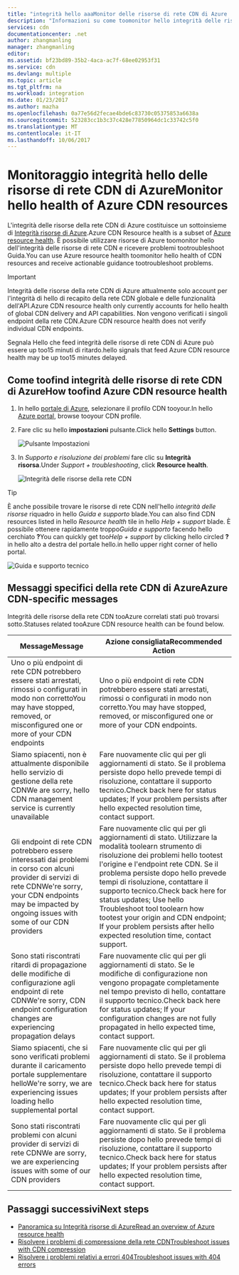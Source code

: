 ```yaml
---
title: "integrità hello aaaMonitor delle risorse di rete CDN di Azure | Documenti Microsoft"
description: "Informazioni su come toomonitor hello integrità delle risorse di rete CDN di Azure utilizzando l'integrità delle risorse di Azure."
services: cdn
documentationcenter: .net
author: zhangmanling
manager: zhangmanling
editor: 
ms.assetid: bf23bd89-35b2-4aca-ac7f-68ee02953f31
ms.service: cdn
ms.devlang: multiple
ms.topic: article
ms.tgt_pltfrm: na
ms.workload: integration
ms.date: 01/23/2017
ms.author: mazha
ms.openlocfilehash: 0a77e56d2fecae4bde6c83730c05375853a6638a
ms.sourcegitcommit: 523283cc1b3c37c428e77850964dc1c33742c5f0
ms.translationtype: MT
ms.contentlocale: it-IT
ms.lasthandoff: 10/06/2017
---
```

# <a name="monitor-hello-health-of-azure-cdn-resources"></a><span data-ttu-id="09697-103">Monitoraggio integrità hello delle risorse di rete CDN di Azure</span><span class="sxs-lookup"><span data-stu-id="09697-103">Monitor hello health of Azure CDN resources</span></span>
  
<span data-ttu-id="09697-104">L'integrità delle risorse della rete CDN di Azure costituisce un sottoinsieme di [Integrità risorse di Azure](../resource-health/resource-health-overview.md).</span><span class="sxs-lookup"><span data-stu-id="09697-104">Azure CDN Resource health is a subset of [Azure resource health](../resource-health/resource-health-overview.md).</span></span>  <span data-ttu-id="09697-105">È possibile utilizzare risorse di Azure toomonitor hello dell'integrità delle risorse di rete CDN e ricevere problemi tootroubleshoot Guida.</span><span class="sxs-lookup"><span data-stu-id="09697-105">You can use Azure resource health toomonitor hello health of CDN resources and receive actionable guidance tootroubleshoot problems.</span></span>

>[!IMPORTANT] 
><span data-ttu-id="09697-106">Integrità delle risorse della rete CDN di Azure attualmente solo account per l'integrità di hello di recapito della rete CDN globale e delle funzionalità dell'API.</span><span class="sxs-lookup"><span data-stu-id="09697-106">Azure CDN resource health only currently accounts for hello health of global CDN delivery and API capabilities.</span></span>  <span data-ttu-id="09697-107">Non vengono verificati i singoli endpoint della rete CDN.</span><span class="sxs-lookup"><span data-stu-id="09697-107">Azure CDN resource health does not verify individual CDN endpoints.</span></span>
>
><span data-ttu-id="09697-108">Segnala Hello che feed integrità delle risorse di rete CDN di Azure può essere up too15 minuti di ritardo.</span><span class="sxs-lookup"><span data-stu-id="09697-108">hello signals that feed Azure CDN resource health may be up too15 minutes delayed.</span></span>

## <a name="how-toofind-azure-cdn-resource-health"></a><span data-ttu-id="09697-109">Come toofind integrità delle risorse di rete CDN di Azure</span><span class="sxs-lookup"><span data-stu-id="09697-109">How toofind Azure CDN resource health</span></span>

1. <span data-ttu-id="09697-110">In hello [portale di Azure](https://portal.azure.com), selezionare il profilo CDN tooyour.</span><span class="sxs-lookup"><span data-stu-id="09697-110">In hello [Azure portal](https://portal.azure.com), browse tooyour CDN profile.</span></span>

2. <span data-ttu-id="09697-111">Fare clic su hello **impostazioni** pulsante.</span><span class="sxs-lookup"><span data-stu-id="09697-111">Click hello **Settings** button.</span></span>

    ![Pulsante Impostazioni](./media/cdn-resource-health/cdn-profile-settings.png)

3. <span data-ttu-id="09697-113">In *Supporto e risoluzione dei problemi* fare clic su **Integrità risorsa**.</span><span class="sxs-lookup"><span data-stu-id="09697-113">Under *Support + troubleshooting*, click **Resource health**.</span></span>

    ![Integrità delle risorse della rete CDN](./media/cdn-resource-health/cdn-resource-health3.png)

>[!TIP] 
><span data-ttu-id="09697-115">È anche possibile trovare le risorse di rete CDN nell'hello *integrità delle risorse* riquadro in hello *Guida e supporto* blade.</span><span class="sxs-lookup"><span data-stu-id="09697-115">You can also find CDN resources listed in hello *Resource health* tile in hello *Help + support* blade.</span></span>  <span data-ttu-id="09697-116">È possibile ottenere rapidamente troppo*Guida e supporto* facendo hello cerchiato **?**</span><span class="sxs-lookup"><span data-stu-id="09697-116">You can quickly get too*Help + support* by clicking hello circled **?**</span></span> <span data-ttu-id="09697-117">in hello alto a destra del portale hello.</span><span class="sxs-lookup"><span data-stu-id="09697-117">in hello upper right corner of hello portal.</span></span>
>
> ![Guida e supporto tecnico](./media/cdn-resource-health/cdn-help-support.png)

## <a name="azure-cdn-specific-messages"></a><span data-ttu-id="09697-119">Messaggi specifici della rete CDN di Azure</span><span class="sxs-lookup"><span data-stu-id="09697-119">Azure CDN-specific messages</span></span>

<span data-ttu-id="09697-120">Integrità delle risorse della rete CDN tooAzure correlati stati può trovarsi sotto.</span><span class="sxs-lookup"><span data-stu-id="09697-120">Statuses related tooAzure CDN resource health can be found below.</span></span>

|<span data-ttu-id="09697-121">Message</span><span class="sxs-lookup"><span data-stu-id="09697-121">Message</span></span> | <span data-ttu-id="09697-122">Azione consigliata</span><span class="sxs-lookup"><span data-stu-id="09697-122">Recommended Action</span></span> |
|---|---|
|<span data-ttu-id="09697-123">Uno o più endpoint di rete CDN potrebbero essere stati arrestati, rimossi o configurati in modo non corretto</span><span class="sxs-lookup"><span data-stu-id="09697-123">You may have stopped, removed, or misconfigured one or more of your CDN endpoints</span></span> | <span data-ttu-id="09697-124">Uno o più endpoint di rete CDN potrebbero essere stati arrestati, rimossi o configurati in modo non corretto.</span><span class="sxs-lookup"><span data-stu-id="09697-124">You may have stopped, removed, or misconfigured one or more of your CDN endpoints.</span></span>|
|<span data-ttu-id="09697-125">Siamo spiacenti, non è attualmente disponibile hello servizio di gestione della rete CDN</span><span class="sxs-lookup"><span data-stu-id="09697-125">We are sorry, hello CDN management service is currently unavailable</span></span> | <span data-ttu-id="09697-126">Fare nuovamente clic qui per gli aggiornamenti di stato. Se il problema persiste dopo hello prevede tempi di risoluzione, contattare il supporto tecnico.</span><span class="sxs-lookup"><span data-stu-id="09697-126">Check back here for status updates; If your problem persists after hello expected resolution time, contact support.</span></span>|
|<span data-ttu-id="09697-127">Gli endpoint di rete CDN potrebbero essere interessati dai problemi in corso con alcuni provider di servizi di rete CDN</span><span class="sxs-lookup"><span data-stu-id="09697-127">We're sorry, your CDN endpoints may be impacted by ongoing issues with some of our CDN providers</span></span> | <span data-ttu-id="09697-128">Fare nuovamente clic qui per gli aggiornamenti di stato. Utilizzare la modalità toolearn strumento di risoluzione dei problemi hello tootest l'origine e l'endpoint rete CDN. Se il problema persiste dopo hello prevede tempi di risoluzione, contattare il supporto tecnico.</span><span class="sxs-lookup"><span data-stu-id="09697-128">Check back here for status updates; Use hello Troubleshoot tool toolearn how tootest your origin and CDN endpoint; If your problem persists after hello expected resolution time, contact support.</span></span> |
|<span data-ttu-id="09697-129">Sono stati riscontrati ritardi di propagazione delle modifiche di configurazione agli endpoint di rete CDN</span><span class="sxs-lookup"><span data-stu-id="09697-129">We're sorry, CDN endpoint configuration changes are experiencing propagation delays</span></span> | <span data-ttu-id="09697-130">Fare nuovamente clic qui per gli aggiornamenti di stato. Se le modifiche di configurazione non vengono propagate completamente nel tempo previsto di hello, contattare il supporto tecnico.</span><span class="sxs-lookup"><span data-stu-id="09697-130">Check back here for status updates; If your configuration changes are not fully propagated in hello expected time, contact support.</span></span>|
|<span data-ttu-id="09697-131">Siamo spiacenti, che si sono verificati problemi durante il caricamento portale supplementare hello</span><span class="sxs-lookup"><span data-stu-id="09697-131">We're sorry, we are experiencing issues loading hello supplemental portal</span></span> | <span data-ttu-id="09697-132">Fare nuovamente clic qui per gli aggiornamenti di stato. Se il problema persiste dopo hello prevede tempi di risoluzione, contattare il supporto tecnico.</span><span class="sxs-lookup"><span data-stu-id="09697-132">Check back here for status updates; If your problem persists after hello expected resolution time, contact support.</span></span>|
<span data-ttu-id="09697-133">Sono stati riscontrati problemi con alcuni provider di servizi di rete CDN</span><span class="sxs-lookup"><span data-stu-id="09697-133">We are sorry, we are experiencing issues with some of our CDN providers</span></span> | <span data-ttu-id="09697-134">Fare nuovamente clic qui per gli aggiornamenti di stato. Se il problema persiste dopo hello prevede tempi di risoluzione, contattare il supporto tecnico.</span><span class="sxs-lookup"><span data-stu-id="09697-134">Check back here for status updates; If your problem persists after hello expected resolution time, contact support.</span></span> |

## <a name="next-steps"></a><span data-ttu-id="09697-135">Passaggi successivi</span><span class="sxs-lookup"><span data-stu-id="09697-135">Next steps</span></span>

- [<span data-ttu-id="09697-136">Panoramica su Integrità risorse di Azure</span><span class="sxs-lookup"><span data-stu-id="09697-136">Read an overview of Azure resource health</span></span>](../resource-health/resource-health-overview.md)
- [<span data-ttu-id="09697-137">Risolvere i problemi di compressione della rete CDN</span><span class="sxs-lookup"><span data-stu-id="09697-137">Troubleshoot issues with CDN compression</span></span>](./cdn-troubleshoot-compression.md)
- [<span data-ttu-id="09697-138">Risolvere i problemi relativi a errori 404</span><span class="sxs-lookup"><span data-stu-id="09697-138">Troubleshoot issues with 404 errors</span></span>](./cdn-troubleshoot-endpoint.md)